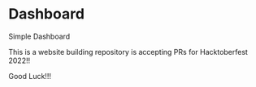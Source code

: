 # Dashboard
Simple Dashboard 

This is a website building repository is accepting PRs for Hacktoberfest 2022!!

Good Luck!!!

